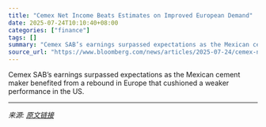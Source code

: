 ```yaml
---
title: "Cemex Net Income Beats Estimates on Improved European Demand"
date: 2025-07-24T10:10:40+08:00
categories: ["finance"]
tags: []
summary: "Cemex SAB’s earnings surpassed expectations as the Mexican cement maker benefited from a rebound in Europe that cushioned a weaker performance in the US."
source_url: "https://www.bloomberg.com/news/articles/2025-07-24/cemex-net-income-beats-estimates-on-improved-european-demand"
---
```


Cemex SAB’s earnings surpassed expectations as the Mexican cement maker benefited from a rebound in Europe that cushioned a weaker performance in the US.

---

*来源: [原文链接](https://www.bloomberg.com/news/articles/2025-07-24/cemex-net-income-beats-estimates-on-improved-european-demand)*
